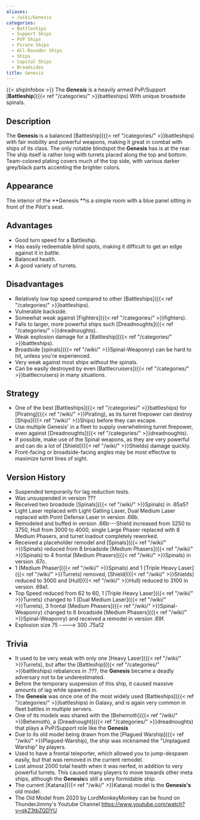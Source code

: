 ```yaml
---
aliases:
  - /wiki/Genesis
categories:
  - Battleships
  - Support Ships
  - PVP Ships
  - Pirate Ships
  - All-Rounder Ships
  - Ships
  - Capital Ships
  - Broadsides
title: Genesis
---
```


{{< shipInfobox >}} The **_Genesis_** is a heavily armed PvP/Support [**Battleship**]({{< ref "/categories/" >}}battleships) With unique broadside spinals.

## Description

The **Genesis** is a balanced [Battleship]({{< ref "/categories/" >}}battleships) with fair mobility and powerful weapons, making it great in combat with ships of its class. The only notable blindspot the **Genesis** has is at the rear. The ship itself is rather long with turrets placed along the top and bottom. Team-colored plating covers much of the top side, with various darker grey/black parts accenting the brighter colors.

## Appearance

The interior of the **Genesis **is a simple room with a blue panel sitting in front of the Pilot's seat.

## Advantages

- Good turn speed for a Battleship.
- Has easily redeemable blind spots, making it difficult to get an edge against it in battle.
- Balanced health.
- A good variety of turrets.

## Disadvantages

- Relatively low top speed compared to other [Battleships]({{< ref "/categories/" >}}battleships).
- Vulnerable backside.
- Somewhat weak against [Fighters]({{< ref "/categories/" >}}fighters).
- Falls to larger, more powerful ships such [Dreadnoughts]({{< ref "/categories/" >}}dreadnoughts).
- Weak explosion damage for a [Battleship]({{< ref "/categories/" >}}battleships).
- Broadside [spinals]({{< ref "/wiki/" >}}Spinal-Weaponry) can be hard to hit, unless you're experienced.
- Very weak against most ships without the spinals.
- Can be easily destroyed by even [Battlecruisers]({{< ref "/categories/" >}}battlecruisers) in many situations.

## Strategy

- One of the best [Battleships]({{< ref "/categories/" >}}battleships) for [Pirating]({{< ref "/wiki/" >}}Pirating), as its turret firepower can destroy [Ships]({{< ref "/wiki/" >}}Ships) before they can escape.
- Use multiple Genesis' in a fleet to supply overwhelming turret firepower, even against [Dreadnoughts]({{< ref "/categories/" >}}dreadnoughts).
- If possible, make use of the Spinal weapons, as they are very powerful and can do a lot of [Shield]({{< ref "/wiki/" >}}Shields) damage quickly.
- Front-facing or broadside-facing angles may be most effective to maximize turret lines of sight.

## Version History

- Suspended temporarily for lag reduction tests.
- Was unsuspended in version ???
- Received two broadside [Spinals]({{< ref "/wiki/" >}}Spinals) in .65a5?
- Light Laser replaced with Light Gatling Laser, Dual Medium Laser replaced with Point Defense Laser in version .66b.
- Remodeled and buffed in version .66b---Shield increased from 3250 to 3750, Hull from 3000 to 4000, single Large Phaser replaced with 8 Medium Phasers, and turret loadout completely reworked.
- Received a placeholder remodel and [Spinals]({{< ref "/wiki/" >}}Spinals) reduced from 8 broadside [Medium Phasers]({{< ref "/wiki/" >}}Spinals) to 4 frontal [Medium Phasers]({{< ref "/wiki/" >}}Spinals) in version .67c.
- 1 [Medium Phaser]({{< ref "/wiki/" >}}Spinals) and 1 [Triple Heavy Laser]({{< ref "/wiki/" >}}Turrets) removed, [Shield]({{< ref "/wiki/" >}}Shields) reduced to 3000 and [Hull]({{< ref "/wiki/" >}}Hull) reduced to 3100 in version .69a1.
- Top Speed reduced from 62 to 60, 1 [Triple Heavy Laser]({{< ref "/wiki/" >}}Turrets) changed to 1 [Dual Medium Laser]({{< ref "/wiki/" >}}Turrets), 3 frontal [Medium Phasers]({{< ref "/wiki/" >}}Spinal-Weaponry) changed to 6 broadside [Medium Phasers]({{< ref "/wiki/" >}}Spinal-Weaponry) and received a remodel in version .69f.
- Explosion size 75 ----> 300 .75a12

## Trivia

- It used to be very weak with only one [Heavy Laser]({{< ref "/wiki/" >}}Turrets), but after the [Battleship]({{< ref "/categories/" >}}battleships) rebalances in .???, the **Genesis** became a deadly adversary not to be underestimated.
- Before the temporary suspension of this ship, it caused massive amounts of lag while spawned in.
- The **Genesis** was once one of the most widely used [Battleships]({{< ref "/categories/" >}}battleships) in Galaxy, and is again very common in fleet battles in multiple servers.
- One of its models was shared with the [Behemoth]({{< ref "/wiki/" >}}Behemoth), a [Dreadnought]({{< ref "/categories/" >}}dreadnoughts) that plays a PvP/Support role like the **Genesis**
- Due to its old model being drawn from the [Plagued Warship]({{< ref "/wiki/" >}}Plagued-Warship), the ship was nicknamed the "Unplagued Warship" by players.
- Used to have a frontal teleporter, which allowed you to jump-despawn easily, but that was removed in the current remodel.
- Lost almost 2000 total health when it was nerfed, in addition to very powerful turrets. This caused many players to move towards other meta ships, although the **Genesis**is still a very formidable ship.
- The current [Katana]({{< ref "/wiki/" >}}Katana) model is the **Genesis's** old model.
- The Old Model from 2020 by LordMonkeyMonkey can be found on ThunderJimmy's Youtube Channel <https://www.youtube.com/watch?v=qkZ3tbZQDYU>
